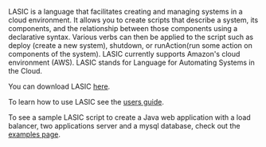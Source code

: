 LASIC is a language that facilitates creating and managing systems in a cloud environment. It allows you to create scripts that describe a system, its components, and the relationship between those components using a declarative syntax. Various verbs can then be applied to the script such as deploy (create a new system), shutdown, or runAction(run some action on components of the system). LASIC currently supports Amazon's cloud environment (AWS). LASIC stands for Language for Automating Systems in the Cloud.

You can download LASIC [here](http://lasic.googlecode.com/files/lasic-0.2.jar).

To learn how to use LASIC see the [users guide](UsersGuide.md).

To see a sample LASIC script to create a Java web application with a load balancer, two applications server and a mysql database, check out the [examples page](Examples.md).

